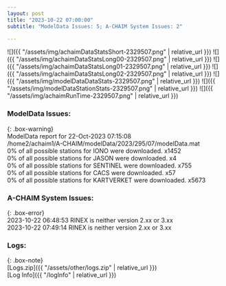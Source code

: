 ```yaml
---
layout: post
title: "2023-10-22 07:00:00"
subtitle: "ModelData Issues: 5; A-CHAIM System Issues: 2"

---
```


![]({{ "/assets/img/achaimDataStatsShort-2329507.png" | relative_url }})
![]({{ "/assets/img/achaimDataStatsLong00-2329507.png" | relative_url }})
![]({{ "/assets/img/achaimDataStatsLong01-2329507.png" | relative_url }})
![]({{ "/assets/img/achaimDataStatsLong02-2329507.png" | relative_url }})
![]({{ "/assets/img/modelDataDataStats-2329507.png" | relative_url }})
![]({{ "/assets/img/modelDataStationStats-2329507.png" | relative_url }})
![]({{ "/assets/img/achaimRunTime-2329507.png" | relative_url }})


### ModelData Issues:  
  
{: .box-warning}  
 ModelData report for 22-Oct-2023 07:15:08   
 /home2/achaim1/A-CHAIM/modelData/2023/295/07/modelData.mat   
 0% of all possible stations for IONO were downloaded. x1452   
 0% of all possible stations for JASON were downloaded. x4   
 0% of all possible stations for SENTINEL were downloaded. x755   
 0% of all possible stations for CACS were downloaded. x57   
 0% of all possible stations for KARTVERKET were downloaded. x5673   
  
### A-CHAIM System Issues:  
  
{: .box-error}  
2023-10-22 06:48:53 RINEX is neither version 2.xx or 3.xx  
2023-10-22 07:49:14 RINEX is neither version 2.xx or 3.xx  

### Logs:  
  
{: .box-note}  
[Logs.zip]({{ "/assets/other/logs.zip" | relative_url }})  
[Log Info]({{ "/logInfo" | relative_url }})  
